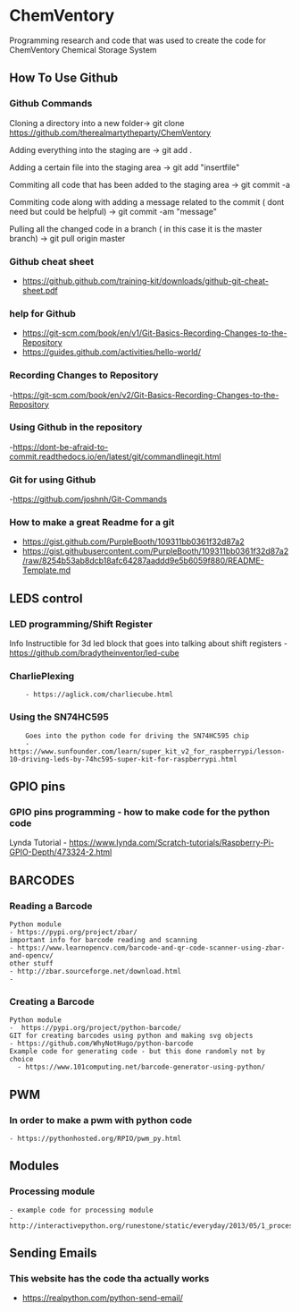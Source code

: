 # ChemVentory
Programming research and code that was used to create the code 
for ChemVentory Chemical Storage System


## How To Use Github

### Github Commands
Cloning a directory into a new folder->  git clone https://github.com/therealmartytheparty/ChemVentory

Adding everything into the staging are -> git add .   

Adding a certain file into the staging area -> git add "insertfile"
  
Commiting all code that has been added to the staging area -> git commit -a

Commiting code along with adding a message related to the commit ( dont need but could be helpful) -> git commit -am "message"

Pulling all the changed code in a branch ( in this case it is the master branch) -> git pull origin master

  
### Github cheat sheet
- https://github.github.com/training-kit/downloads/github-git-cheat-sheet.pdf 
### help for Github
- https://git-scm.com/book/en/v1/Git-Basics-Recording-Changes-to-the-Repository
- https://guides.github.com/activities/hello-world/
### Recording Changes to Repository
  -https://git-scm.com/book/en/v2/Git-Basics-Recording-Changes-to-the-Repository 
### Using Github in the repository 
  -https://dont-be-afraid-to-commit.readthedocs.io/en/latest/git/commandlinegit.html 
### Git for using Github
  -https://github.com/joshnh/Git-Commands

### How to make a great Readme for a git
- https://gist.github.com/PurpleBooth/109311bb0361f32d87a2
- https://gist.githubusercontent.com/PurpleBooth/109311bb0361f32d87a2/raw/8254b53ab8dcb18afc64287aaddd9e5b6059f880/README-Template.md


## LEDS control
### LED programming/Shift Register
  Info
    Instructible for 3d led block that goes into talking about shift registers
      - https://github.com/bradytheinventor/led-cube 
###  CharliePlexing
        - https://aglick.com/charliecube.html
###  Using the SN74HC595
        Goes into the python code for driving the SN74HC595 chip
        -https://www.sunfounder.com/learn/super_kit_v2_for_raspberrypi/lesson-10-driving-leds-by-74hc595-super-kit-for-raspberrypi.html 
      
## GPIO pins
### GPIO pins programming - how to make code for the python code
  Lynda Tutorial
    - https://www.lynda.com/Scratch-tutorials/Raspberry-Pi-GPIO-Depth/473324-2.html
    

## BARCODES
### Reading a Barcode
    Python module
    - https://pypi.org/project/zbar/ 
    important info for barcode reading and scanning
    - https://www.learnopencv.com/barcode-and-qr-code-scanner-using-zbar-and-opencv/
    other stuff
    - http://zbar.sourceforge.net/download.html
    - 

 ### Creating a Barcode
    Python module 
    -  https://pypi.org/project/python-barcode/ 
    GIT for creating barcodes using python and making svg objects 
    - https://github.com/WhyNotHugo/python-barcode 
    Example code for generating code - but this done randomly not by choice
      - https://www.101computing.net/barcode-generator-using-python/ 

## PWM
### In order to make a pwm with python code
    - https://pythonhosted.org/RPIO/pwm_py.html  

## Modules
### Processing module
    - example code for processing module
    - http://interactivepython.org/runestone/static/everyday/2013/05/1_processing.html
    

## Sending Emails
### This website has the code tha actually works
  - https://realpython.com/python-send-email/
